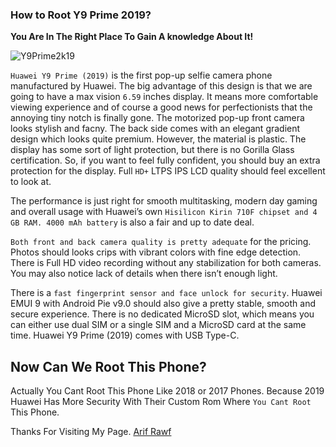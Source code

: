 ### How to Root Y9 Prime 2019?

**You Are In The Right Place To Gain A knowledge About It!**

![Y9Prime2k19](https://fdn2.gsmarena.com/vv/pics/huawei/huawei-y9-prime-2019-1.jpg)

`Huawei Y9 Prime (2019)` is the first pop-up selfie camera phone manufactured by Huawei. The big advantage of this design is that we are going to have a max vision `6.59` inches display. It means more comfortable viewing experience and of course a good news for perfectionists that the annoying tiny notch is finally gone. The motorized pop-up front camera looks stylish and facny. The back side comes with an elegant gradient design which looks quite premium. However, the material is plastic. The display has some sort of light protection, but there is no Gorilla Glass certification. So, if you want to feel fully confident, you should buy an extra protection for the display. Full `HD+` LTPS IPS LCD quality should feel excellent to look at.

The performance is just right for smooth multitasking, modern day gaming and overall usage with Huawei’s own `Hisilicon Kirin 710F chipset and 4 GB RAM. 4000 mAh battery` is also a fair and up to date deal.

`Both front and back camera quality is pretty adequate` for the pricing. Photos should looks crips with vibrant colors with fine edge detection. There is Full HD video recording without any stabilization for both cameras. You may also notice lack of details when there isn’t enough light.

There is a `fast fingerprint sensor and face unlock for security`. Huawei EMUI 9 with Android Pie v9.0 should also give a pretty stable, smooth and secure experience. There is no dedicated MicroSD slot, which means you can either use dual SIM or a single SIM and a MicroSD card at the same time. Huawei Y9 Prime (2019) comes with USB Type-C.


## Now Can We Root This Phone?


Actually You Cant Root This Phone Like 2018 or 2017 Phones. Because 2019 Huawei Has More Security With Their Custom Rom Where `You Cant Root` This Phone.



Thanks For Visiting My Page. [Arif Rawf](http://github.com/ArifRawf)
